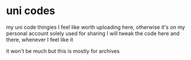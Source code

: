 # uni codes
my uni code thingies I feel like worth uploading here, otherwise it's on my personal account solely used for sharing
I will tweak the code here and there, whenever I feel like it

it won't be much but this is mostly for archives
